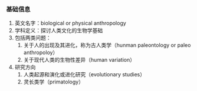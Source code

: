 ### 基础信息
1. 英文名字：biological or physical anthropology
2. 学科定义：探讨人类文化的生物学基础
3. 包括两类问题：
	1. 关于人的出现及其进化，称为古人类学（hunman paleontology or paleo anthropoloy）
	2. 关于现代人类的生物性差异（human variation）
4. 研究方向
	1. 人类起源和演化或进化研究（evolutionary studies）
	2. 灵长类学（primatology）